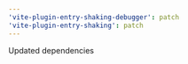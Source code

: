 ```yaml
---
'vite-plugin-entry-shaking-debugger': patch
'vite-plugin-entry-shaking': patch
---
```


Updated dependencies
